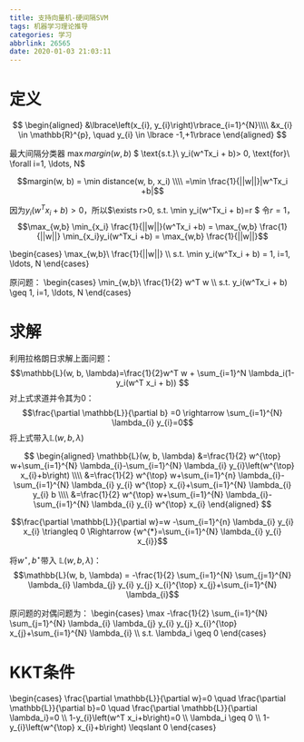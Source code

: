 ```yaml
---
title: 支持向量机-硬间隔SVM
tags: 机器学习理论推导
categories: 学习
abbrlink: 26565
date: 2020-01-03 21:03:11
---
```

# 定义
$$
\begin{aligned}
&\lbrace\left(x_{i}, y_{i}\right)\rbrace_{i=1}^{N}\\\\
&x_{i} \in \mathbb{R}^{p}, \quad y_{i} \in \lbrace -1,+1\rbrace
\end{aligned}
$$

最大间隔分类器 $\max margin(w, b)$
$ \text{s.t.}\ y_i(w^Tx_i + b)> 0, \text{for}\ \forall i=1, \ldots, N$

$$margin(w, b) = \min distance(w, b, x_i) \\\\ =\min \frac{1}{||w||}|w^Tx_i +b|$$

因为$y_i(w^Tx_i + b)> 0$，所以$\exists r>0, s.t. \min y_i(w^Tx_i + b)=r $
令$r=1$，
$$\max_{w,b} \min_{x_i} \frac{1}{||w||}(w^Tx_i +b) = \max_{w,b} \frac{1}{||w||} \min_{x_i}y_i(w^Tx_i +b) = \max_{w,b} \frac{1}{||w||}$$


\begin{cases}
\max_{w,b}\ \frac{1}{||w||}  \\\\
s.t. \min y_i(w^Tx_i + b) = 1, i=1, \ldots, N
\end{cases}

原问题：
\begin{cases}
\min_{w,b}\ \frac{1}{2} w^T w \\\\
s.t. y_i(w^Tx_i + b) \geq 1, i=1, \ldots, N
\end{cases}

# 求解
利用拉格朗日求解上面问题：
$$\mathbb{L}(w, b, \lambda)=\frac{1}{2}w^T w + \sum_{i=1}^N \lambda_i(1-y_i(w^T x_i + b)) $$
对上式求道并令其为$0$：
$$\frac{\partial \mathbb{L}}{\partial b} =0 \rightarrow \sum_{i=1}^{N} \lambda_{i} y_{i}=0$$
将上式带入$\mathbb{L}(w, b, \lambda)$

$$
\begin{aligned}
\mathbb{L}(w, b, \lambda) &=\frac{1}{2} w^{\top} w+\sum_{i=1}^{N} \lambda_{i}-\sum_{i=1}^{N} \lambda_{i} y_{i}\left(w^{\top} x_{i}+b\right) \\\\
&=\frac{1}{2} w^{\top} w+\sum_{i=1}^{n} \lambda_{i}-\sum_{i=1}^{N} \lambda_{i} y_{i} w^{\top} x_{i}+\sum_{i=1}^{N} \lambda_{i} y_{i} b \\\\
&=\frac{1}{2} w^{\top} w+\sum_{i=1}^{N} \lambda_{i}-\sum_{i=1}^{N} \lambda_{i} y_{i} w^{\top} x_{i}
\end{aligned}
$$

$$\frac{\partial \mathbb{L}}{\partial w}=w -\sum_{i=1}^{n} \lambda_{i} y_{i} x_{i} \triangleq 0 \Rightarrow {w^{*}=\sum_{i=1}^{N} \lambda_{i} y_{i} x_{i}}$$

将$w^{\star}, b^{\star}$带入 $\mathbb{L}(w, b, \lambda)$：
$$\mathbb{L}(w, b, \lambda) = -\frac{1}{2} \sum_{i=1}^{N} \sum_{j=1}^{N} \lambda_{i} \lambda_{j} y_{i} y_{j} x_{i}^{\top} x_{j}+\sum_{i=1}^{N} \lambda_{i}$$

原问题的对偶问题为：
\begin{cases}
\max -\frac{1}{2} \sum_{i=1}^{N} \sum_{j=1}^{N} \lambda_{i} \lambda_{j} y_{i} y_{j} x_{i}^{\top} x_{j}+\sum_{i=1}^{N} \lambda_{i} \\\\
s.t. \lambda_i \geq 0
\end{cases}

# KKT条件
\begin{cases}
\frac{\partial \mathbb{L}}{\partial w}=0 \quad \frac{\partial \mathbb{L}}{\partial b}=0 \quad \frac{\partial \mathbb{L}}{\partial \lambda_i}=0  \\\\
1-y_{i}\left(w^T x_i+b\right)=0 \\\\
\lambda_i \geq 0 \\\\
1-y_{i}\left(w^{\top} x_{i}+b\right) \leqslant 0
\end{cases}

